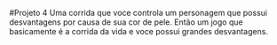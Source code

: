 #Projeto 4
Uma corrida que voce controla um personagem que possui desvantagens por causa de sua cor de pele.
Então um jogo que basicamente é a corrida da vida e voce possui grandes desvantagens.

